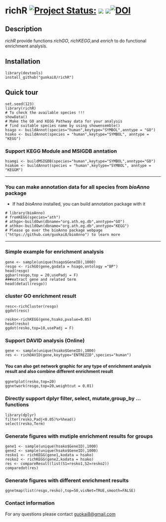# richR [![Project Status:](http://www.repostatus.org/badges/latest/active.svg)](http://www.repostatus.org/#active)  [![](https://img.shields.io/badge/devel%20version-0.0.29-green.svg)](https://github.com/guokai8/richR) ![](https://img.shields.io/github/languages/code-size/guokai8/richR)[![DOI](https://zenodo.org/badge/243827597.svg)](https://zenodo.org/badge/latestdoi/243827597)

## Description
_richR_ provide functions _richGO_, _richKEGG_,and _enrich_ to do functional enrichment analysis. 
## Installation
```
library(devtools)
install_github("guokai8/richR")
``` 
## Quick tour
```{r}
set.seed(123)   
library(richR)   
# To check the available species !!!
showData()   
# Make the GO and KEGG Pathway data for your analysis
# find suitable species name by using showensemble()    
hsago <- buildAnnot(species="human",keytype="SYMBOL",anntype = "GO")
hsako <- buildAnnot(species = "human",keytype="SYMBOL", anntype = "KEGG")
```   
### Support KEGG Module and MSIGDB anntation
```
hsamgi <- buildMSIGDB(species="human",keytype="SYMBOL",anntype="GO")
hsakom <- buildAnnot(species = "human",keytype="SYMBOL", anntype = "KEGGM")
```
____   

### You can make annotation data for all species from _bioAnno_ package   
* If had _bioAnno_ installed, you can build annotation package with it  
```{r}
# library(bioAnno)
# fromKEGG(species="ath")
# athgo<-buildOwn(dbname="org.ath.eg.db",anntype="GO")  
# athko<-buildOwn(dbname="org.ath.eg.db",anntype="KEGG") 
# Please go over the bioAnno package webpage ("https://github.com/guokai8/bioAnno") to learn more
```   
----

### Simple example for enrichment analysis

```{r,fig.height=6,fig.width=6,fig.align="center",dpi=100}
gene <- sample(unique(hsago$GeneID),1000)
resgo <- richGO(gene,godata = hsago,ontology ="BP")
head(resgo)
ggbar(resgo,top = 20,usePadj = F)
###extract gene and related term
head(detail(resgo))
```       
### cluster GO enrichment result
```{r}
resc<-richCluster(resgo)
ggdot(resc)
```
             
```{r,fig.height=6,fig.width=6,fig.align="center"}
resko<-richKEGG(gene,hsako,pvalue=0.05)
head(resko)
ggdot(resko,top=10,usePadj = F)
```   
### Support DAVID analysis (Online)
```
gene <- sample(unique(hsako$GeneID),1000)
res <- richDAVID(gene,keytype="ENTREZID",species="human")
```
#### You can also get network graphic for any type of enrichment analysis result and also combine different enrichment result
```{r,fig.height=6,fig.width=6,fig.align="center",dpi=100}
ggnetplot(resko,top=20)
ggnetwork(resgo,top=20,weightcut = 0.01)

```   
### Directly support dplyr filter, select, mutate,group_by ... functions
```
library(dplyr)
filter(resko,Padj<0.05)%>%head()
select(resko,Term)
```
### Generate figures with mutiple enrichment results for groups
```
gene1 <- sample(unique(hsako$GeneID),1000)
gene2 <- sample(unique(hsako$GeneID),1000)
resko1 <- richKEGG(gene1,kodata = hsako)
resko2 <- richKEGG(gene2,kodata = hsako)
res <- compareResult(list(S1=resko1,S2=resko2))
comparedot(res)
```
### Generate figures with different enrichment results
```
ggnetmap(list(resgo,resko),top=50,visNet=TRUE,smooth=FALSE)
```
### Contact information
For any questions please contact guokai8@gmail.com




